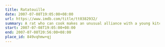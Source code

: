 ```yaml
---
title: Ratatouille
date: 2007-07-08T19:05:00+08:00
url: https://www.imdb.com/title/tt0382932/
summary: A rat who can cook makes an unusual alliance with a young kitchen worker at a famous restaurant.
start: 2007-07-08T19:05:00+08:00
end: 2007-07-08T20:56:00+08:00
place_id: 849vqhmw+qj
---
```

